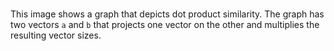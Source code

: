 # 

This image shows a graph that depicts dot product similarity. The graph has two vectors `a` and `b` that projects one vector on the other and multiplies the resulting vector sizes.

